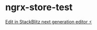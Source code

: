 # ngrx-store-test

[Edit in StackBlitz next generation editor ⚡️](https://stackblitz.com/~/github.com/PoojaSwami3010/ngrx-store-test)